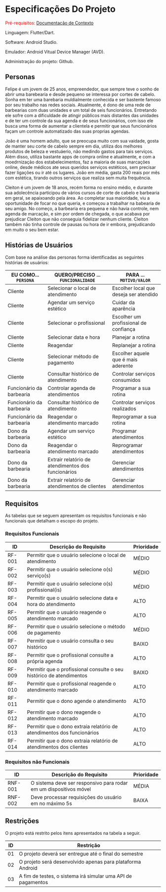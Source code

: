 # Especificações Do Projeto

<span style="color:red">Pré-requisitos: <a href="1-Contexto.md"> Documentação de Contexto</a></span>

Linguagem: Flutter/Dart.

Software: Android Studio.
 
Emulador: Android Vitual Device Manager (AVD).
 
Administração do projeto: Github.

## Personas

Felipe é um jovem de 25 anos, empreendedor, que sempre teve o sonho de abrir 
uma barebearia e desde pequeno se interessa por cortes de cabelo. Sonha em 
ter uma barebaria muldialmente conhecida e ser bastente famoso por seu 
trabalho nas redes sociais. Atualmente, é dono de uma rede de barbearias 
com duas unidades e um total de seis funcionários. Entretando ele sofre 
com a dificuldade de atingir públicos mais distantes das unidades e de 
ter um controle da sua agenda e de seus funcionários, com isso ele busca 
uma forma de aumentar a clientela e permitir que seus funcionários façam 
um controle automatizado das suas proprias agendas.

João é uma homem adulto, que se preocupa muito com sua vaidade, gosta de 
manter seu corte de cabelo sempre em dia, utiliza dos melhores produtos de 
beleza e vestuáerio, não medindo gastos para tais serviços. Além disso, 
utiliza bastante apps de compra online e atualmente, e com a moedrnização 
dos estabelecimentos, faz a maioria de suas marcações online, desde médicos 
ate seus queridos serviços estéticos, sem precisar fazer ligações ou ir até 
os lugares. João em média, gasta 200 reais por mês com estética, tirando 
outros serviços que realiza sem muita frequência.

Cleiton é um jovem de 18 anos, recém forma no ensino médio, e durante 
sua adolecência participou de vários cursos de corte de cabelo e barbearia 
em geral, se apaixoando pela área. Ao completar sua maioridade, viu a 
oportunidade de focar no que queria, e começou a trabalhar na babearia de 
seu amigo. No começo, a barbearia era pequena e não havia controle, nem 
agenda de marcação, e sim por ordem de chegada, o que acabava por prejudicar 
Cleiton que não conseguia fidelizar nenhum cliente. Cleiton também não tinha 
controle de pausas ou hora de ir embora, prejudicando em muito o seu bem estar.

## Histórias de Usuários

Com base na análise das personas forma identificadas as seguintes histórias de usuários:

|EU COMO... `PERSONA`        | QUERO/PRECISO ... `FUNCIONALIDADE` |PARA ... `MOTIVO/VALOR`                     |
|----------------------------|------------------------------------|--------------------------------------------|
|Cliente                     | Selecionar o local de atendimento  | Escolher local que deseja ser atendido     |
|Cliente                     | Agendar um serviço estético        | Cuidar da aparência                        |
|Cliente                     | Selecionar o profissional          | Escolher um profissional de confiança      |
|Cliente                     | Selecionar data e hora             | Planejar a rotina                          |
|Cliente                     | Reagendar                          | Replanejar a rotina                        |
|Cliente                     | Selecionar método de pagamento     | Escolher aquele que é mais aderente        |
|Cliente                     | Consultar histórico de atendimento | Controlar serviços consumidos              |
|Funcionário da barbearia    | Controlar agenda de atendimentos   | Programar a sua rotina                     |
|Funcionário da barbearia    | Consultar histórico de atendimento | Controlar serviços realizados              |
|Funcionário da barbearia    | Reagendar o atendimento marcado    | Reprogramar a sua rotina                   |
|Dono da barbearia           | Agendar um serviço estético        | Programar atendimentos                     |
|Dono da barbearia           | Reagendar o atendimento marcado    | Reprogramar atendimentos                   |
|Dono da barbearia           | Extrair relatório de atendimentos dos funcionários | Gerenciar atendimentos |
|Dono da barbearia           | Extrair relatório de atendimentos de clientes | Gerenciar atendimentos |

## Requisitos

As tabelas que se seguem apresentam os requisitos funcionais e não funcionais que detalham o escopo do projeto.

### Requisitos Funcionais

|ID    | Descrição do Requisito  | Prioridade |
|------|-----------------------------------------|----|
|RF-001| Permitir que o usuário selecione o local de atendimento | MÉDIO |
|RF-002| Permitir que o usuário selecione o(s) serviço(s) | MÉDIO |
|RF-003| Permitir que o usuário selecione o(s) profissional(is) | MÉDIO |
|RF-004| Permitir que o usuário selecione data e hora do atendimento | ALTO |
|RF-005| Permitir que o usuário reagende o atendimento marcado | ALTO |
|RF-006| Permitir que o usuário selecione o método de pagamento | MÉDIO |
|RF-007| Permitir que o usuário consulta o seu histórico | BAIXO |
|RF-008| Permitir que o profissional consulte a própria agenda | ALTO |
|RF-009| Permitir que o profissional consulte o seu histórico de atendimentos | BAIXO |
|RF-010| Permitir que o profissional reagende o atendimento marcado | ALTO |
|RF-011| Permitir que o dono agende o atendimento | ALTO |
|RF-012| Permitir que o dono reagende o atendimento marcado | ALTO |
|RF-013| Permitir que o dono extraia relatório de atendimentos dos funcionários | ALTO |
|RF-014| Permitir que o dono extraia relatório de atendimentos dos clientes | ALTO |

### Requisitos não Funcionais

|ID     | Descrição do Requisito  |Prioridade |
|-------|-------------------------|----|
|RNF-001| O sistema deve ser responsivo para rodar em um dispositivos móvel | MÉDIA | 
|RNF-002| Deve processar requisições do usuário em no máximo 5s |  BAIXA | 

## Restrições

O projeto está restrito pelos itens apresentados na tabela a seguir.

|ID| Restrição                                                    |
|--|--------------------------------------------------------------|
|01| O projeto deverá ser entregue até o final do semestre        |
|02| O projeto será desenvolvido apenas para plataforma Android   |
|03| A fim de testes, o sistema irá simular uma API de pagamentos |

